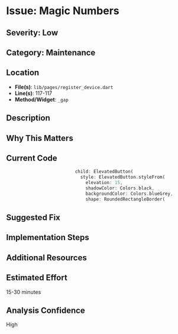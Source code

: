 # Issue: Magic Numbers

## Severity: Low

## Category: Maintenance

## Location
- **File(s)**: `lib/pages/register_device.dart`
- **Line(s)**: 117-117
- **Method/Widget**: `_gap`

## Description


## Why This Matters


## Current Code
```dart
                          child: ElevatedButton(
                            style: ElevatedButton.styleFrom(
                              elevation: 15,
                              shadowColor: Colors.black,
                              backgroundColor: Colors.blueGrey,
                              shape: RoundedRectangleBorder(
```

## Suggested Fix


## Implementation Steps


## Additional Resources


## Estimated Effort
15-30 minutes

## Analysis Confidence
High
